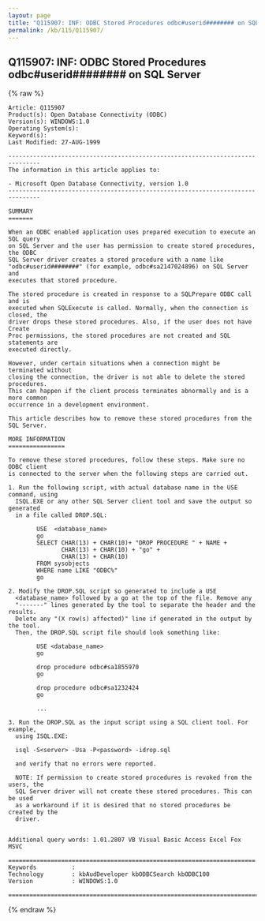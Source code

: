 ```yaml
---
layout: page
title: "Q115907: INF: ODBC Stored Procedures odbc#userid######## on SQL Server"
permalink: /kb/115/Q115907/
---
```


## Q115907: INF: ODBC Stored Procedures odbc#userid######## on SQL Server

{% raw %}

	Article: Q115907
	Product(s): Open Database Connectivity (ODBC)
	Version(s): WINDOWS:1.0
	Operating System(s): 
	Keyword(s): 
	Last Modified: 27-AUG-1999
	
	-------------------------------------------------------------------------------
	The information in this article applies to:
	
	- Microsoft Open Database Connectivity, version 1.0 
	-------------------------------------------------------------------------------
	
	SUMMARY
	=======
	
	When an ODBC enabled application uses prepared execution to execute an SQL query
	on SQL Server and the user has permission to create stored procedures, the ODBC
	SQL Server driver creates a stored procedure with a name like
	"odbc#userid########" (for example, odbc#sa2147024896) on SQL Server and
	executes that stored procedure.
	
	The stored procedure is created in response to a SQLPrepare ODBC call and is
	executed when SQLExecute is called. Normally, when the connection is closed, the
	driver drops these stored procedures. Also, if the user does not have Create
	Proc permissions, the stored procedures are not created and SQL statements are
	executed directly.
	
	However, under certain situations when a connection might be terminated without
	closing the connection, the driver is not able to delete the stored procedures.
	This can happen if the client process terminates abnormally and is a more common
	occurrence in a development environment.
	
	This article describes how to remove these stored procedures from the SQL Server.
	
	MORE INFORMATION
	================
	
	To remove these stored procedures, follow these steps. Make sure no ODBC client
	is connected to the server when the following steps are carried out.
	
	1. Run the following script, with actual database name in the USE command, using
	  ISQL.EXE or any other SQL Server client tool and save the output so generated
	  in a file called DROP.SQL:
	
	        USE  <database_name>
	        go
	        SELECT CHAR(13) + CHAR(10)+ "DROP PROCEDURE " + NAME +
	               CHAR(13) + CHAR(10) + "go" +
	               CHAR(13) + CHAR(10)
	        FROM sysobjects
	        WHERE name LIKE "ODBC%"
	        go
	
	2. Modify the DROP.SQL script so generated to include a USE
	  <database_name> followed by a go at the top of the file. Remove any
	  "-------" lines generated by the tool to separate the header and the results.
	  Delete any "(X row(s) affected)" line if generated in the output by the tool.
	  Then, the DROP.SQL script file should look something like:
	
	        USE <database_name>
	        go
	
	        drop procedure odbc#sa1855970
	        go
	
	        drop procedure odbc#sa1232424
	        go
	
	        ...
	
	3. Run the DROP.SQL as the input script using a SQL client tool. For example,
	  using ISQL.EXE:
	
	  isql -S<server> -Usa -P<password> -idrop.sql
	
	  and verify that no errors were reported.
	
	  NOTE: If permission to create stored procedures is revoked from the users, the
	  SQL Server driver will not create these stored procedures. This can be used
	  as a workaround if it is desired that no stored procedures be created by the
	  driver.
	
	
	Additional query words: 1.01.2807 VB Visual Basic Access Excel Fox MSVC
	
	======================================================================
	Keywords          :  
	Technology        : kbAudDeveloper kbODBCSearch kbODBC100
	Version           : WINDOWS:1.0
	
	=============================================================================
	

{% endraw %}
